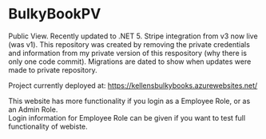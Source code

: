 # BulkyBookPV
Public View.  Recently updated to .NET 5. Stripe integration from v3 now live (was v1).
This repository was created by removing the private credentials and information from my private version of this respository (why there is only one code commit).  Migrations are dated to show when updates were made to private repository.  

Project currently deployed at: https://kellensbulkybooks.azurewebsites.net/

This website has more functionality if you login as a Employee Role, or as an Admin Role.  
Login information for Employee Role can be given if you want to test full functionality of webiste.

